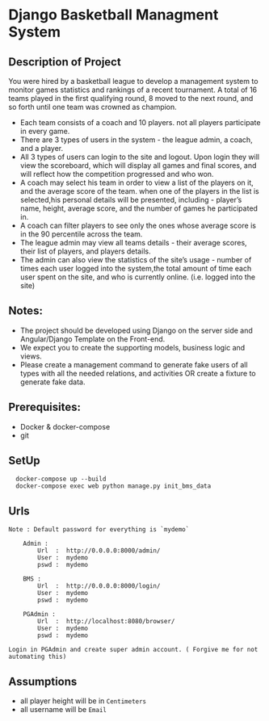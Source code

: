 # Django Basketball Managment System


## Description of Project
You were hired by a basketball league to develop a management system to monitor games statistics and rankings of a recent tournament.
A total of 16 teams played in the first qualifying round, 8 moved to the next round, and so forth until one team was crowned as champion.
* Each team consists of a coach and 10 players. not all players participate in every game.
* There are 3 types of users in the system - the league admin, a coach, and a player.
* All 3 types of users can login to the site and logout.   Upon login they will view the scoreboard, which will display all games and final scores,  and will reflect how the competition progressed and who won.
* A coach may select his team in order to view a list of the players on it, and the average score of the team. when one of the players in the list is selected,his personal details will be presented, including - player’s name, height, average score, and the number of games he participated in. 
* A coach can filter players to see only the ones whose average score is in the 90 percentile across the team.
* The league admin may view all teams details - their average scores, their list of players, and players details. 
* The admin can also view the statistics of the site’s usage - number of times each user logged into the system,the total amount of time each user spent on the site, and who is currently online. (i.e. logged into the site)


## Notes:

* The project should be developed using Django on the server side and Angular/Django Template on the Front-end.
* We expect you to create the supporting models, business logic and views. 
* Please create a management command to generate fake users of all types with all the needed relations, 
and activities OR create a fixture to generate fake data.



## Prerequisites:
* Docker & docker-compose
* git


## SetUp

```
  docker-compose up --build
  docker-compose exec web python manage.py init_bms_data

```

## Urls 

```
Note : Default password for everything is `mydemo`

    Admin : 
        Url  :  http://0.0.0.0:8000/admin/
        User :  mydemo
        pswd :  mydemo

    BMS : 
        Url  :  http://0.0.0.0:8000/login/
        User :  mydemo
        pswd :  mydemo

    PGAdmin : 
        Url  :  http://localhost:8080/browser/
        User :  mydemo
        pswd :  mydemo

Login in PGAdmin and create super admin account. ( Forgive me for not automating this)
```

## Assumptions
* all player height will be in `Centimeters`
* all username will be `Email`
